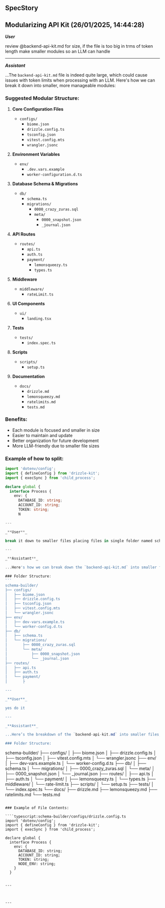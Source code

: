 ## SpecStory

## Modularizing API Kit (26/01/2025, 14:44:28)

_**User**_

review @backend-api-kit.md for size, if the file is too big in trms of token length make smaller modules so an LLM can handle 

---

_**Assistant**_

...The `backend-api-kit.md` file is indeed quite large, which could cause issues with token limits when processing with an LLM. Here's how we can break it down into smaller, more manageable modules:

### Suggested Modular Structure:

1. **Core Configuration Files**
   - `configs/`
     - `biome.json`
     - `drizzle.config.ts`
     - `tsconfig.json`
     - `vitest.config.mts`
     - `wrangler.jsonc`

2. **Environment Variables**
   - `env/`
     - `.dev.vars.example`
     - `worker-configuration.d.ts`

3. **Database Schema & Migrations**
   - `db/`
     - `schema.ts`
     - `migrations/`
       - `0000_crazy_zuras.sql`
       - `meta/`
         - `0000_snapshot.json`
         - `_journal.json`

4. **API Routes**
   - `routes/`
     - `api.ts`
     - `auth.ts`
     - `payment/`
       - `lemonsqueezy.ts`
       - `types.ts`

5. **Middleware**
   - `middleware/`
     - `rateLimit.ts`

6. **UI Components**
   - `ui/`
     - `landing.tsx`

7. **Tests**
   - `tests/`
     - `index.spec.ts`

8. **Scripts**
   - `scripts/`
     - `setup.ts`

9. **Documentation**
   - `docs/`
     - `drizzle.md`
     - `lemonsqueezy.md`
     - `ratelimits.md`
     - `tests.md`

### Benefits:
- Each module is focused and smaller in size
- Easier to maintain and update
- Better organization for future development
- More LLM-friendly due to smaller file sizes

### Example of how to split:

````typescript:configs/drizzle.config.ts
import 'dotenv/config';
import { defineConfig } from 'drizzle-kit';
import { execSync } from 'child_process';

declare global {
  interface Process {
    env: {
      DATABASE_ID: string;
      ACCOUNT_ID: string;
      TOKEN: string;
      N

---

_**User**_

break it down to smaller files placing files in single folder named schema-builder

---

_**Assistant**_

...Here's how we can break down the `backend-api-kit.md` into smaller files and place them in a single folder named `schema-builder`:

### Folder Structure:
```
schema-builder/
├── configs/
│   ├── biome.json
│   ├── drizzle.config.ts
│   ├── tsconfig.json
│   ├── vitest.config.mts
│   └── wrangler.jsonc
├── env/
│   ├── dev-vars.example.ts
│   └── worker-config.d.ts
├── db/
│   ├── schema.ts
│   └── migrations/
│       ├── 0000_crazy_zuras.sql
│       └── meta/
│           ├── 0000_snapshot.json
│           └── _journal.json
├── routes/
│   ├── api.ts
│   ├── auth.ts
│   └── payment/
│       ├

---

_**User**_

yes do it 

---

_**Assistant**_

...Here’s the breakdown of the `backend-api-kit.md` into smaller files, all placed in the `schema-builder` folder:

### Folder Structure:
````
schema-builder/
├── configs/
│   ├── biome.json
│   ├── drizzle.config.ts
│   ├── tsconfig.json
│   ├── vitest.config.mts
│   └── wrangler.jsonc
├── env/
│   ├── dev-vars.example.ts
│   └── worker-config.d.ts
├── db/
│   ├── schema.ts
│   └── migrations/
│       ├── 0000_crazy_zuras.sql
│       └── meta/
│           ├── 0000_snapshot.json
│           └── _journal.json
├── routes/
│   ├── api.ts
│   ├── auth.ts
│   └── payment/
│       ├── lemonsqueezy.ts
│       └── types.ts
├── middleware/
│   └── rate-limit.ts
├── scripts/
│   └── setup.ts
├── tests/
│   └── index.spec.ts
└── docs/
    ├── drizzle.md
    ├── lemonsqueezy.md
    ├── ratelimits.md
    └── tests.md
````

### Example of File Contents:

````typescript:schema-builder/configs/drizzle.config.ts
import 'dotenv/config';
import { defineConfig } from 'drizzle-kit';
import { execSync } from 'child_process';

declare global {
  interface Process {
    env: {
      DATABASE_ID: string;
      ACCOUNT_ID: string;
      TOKEN: string;
      NODE_ENV: string;
    }
  }
 

---



---

